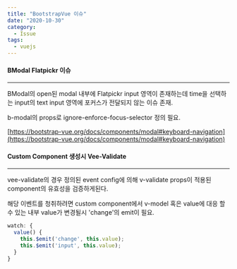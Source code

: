 ```yaml
---
title: "BootstrapVue 이슈"
date: "2020-10-30"
category:
  - Issue
tags:
  - vuejs
---
```


#### BModal Flatpickr 이슈
---
BModal의 open된 modal 내부에 Flatpickr input 영역이 존재하는데
time을 선택하는 input의 text input 영역에 포커스가 전달되지 않는 이슈 존재.

b-modal의 props로 ignore-enforce-focus-selector 정의 필요.

[https://bootstrap-vue.org/docs/components/modal#keyboard-navigation](https://bootstrap-vue.org/docs/components/modal#keyboard-navigation)

#### Custom Component 생성시 Vee-Validate
---
vee-validate의 경우 정의된 event config에 의해 v-validate props이 적용된 component의
유효성을 검증하게된다.

해당 이벤트를 청취하려면 custom component에서 v-model 혹은 value에 대응 할 수 있는 내부 value가
변경될시 'change'의 emit이 필요.

```js
watch: {
  value() {
    this.$emit('change', this.value);
	this.$emit('input', this.value);
  }
}
```